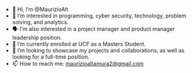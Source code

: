 - 👋 Hi, I’m @MaurizioAlt
- 👀 I’m interested in programming, cyber security, technology, problem solving, and analytics. 
- 🗣️ I'm also interested in a project manager and product manager leadership position.
- 🌱 I’m currently enrolled at UCF as a Masters Student.
- 💞️ I’m looking to showcase my projects and collaborations, as well as looking for a full-time position.
- 📫 How to reach me: maurizioaltamura2@gmail.com

<!---
MaurizioAlt/MaurizioAlt is a ✨ special ✨ repository because its `README.md` (this file) appears on your GitHub profile.
You can click the Preview link to take a look at your changes.
--->
